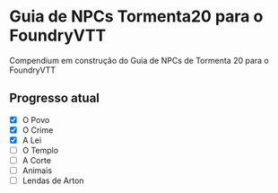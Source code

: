 # Guia de NPCs Tormenta20 para o FoundryVTT
Compendium em construção do Guia de NPCs de Tormenta 20 para o FoundryVTT
## Progresso atual
 - [x] O Povo
 - [x] O Crime
 - [x] A Lei
 - [ ] O Templo
 - [ ] A Corte
 - [ ] Animais
 - [ ] Lendas de Arton
